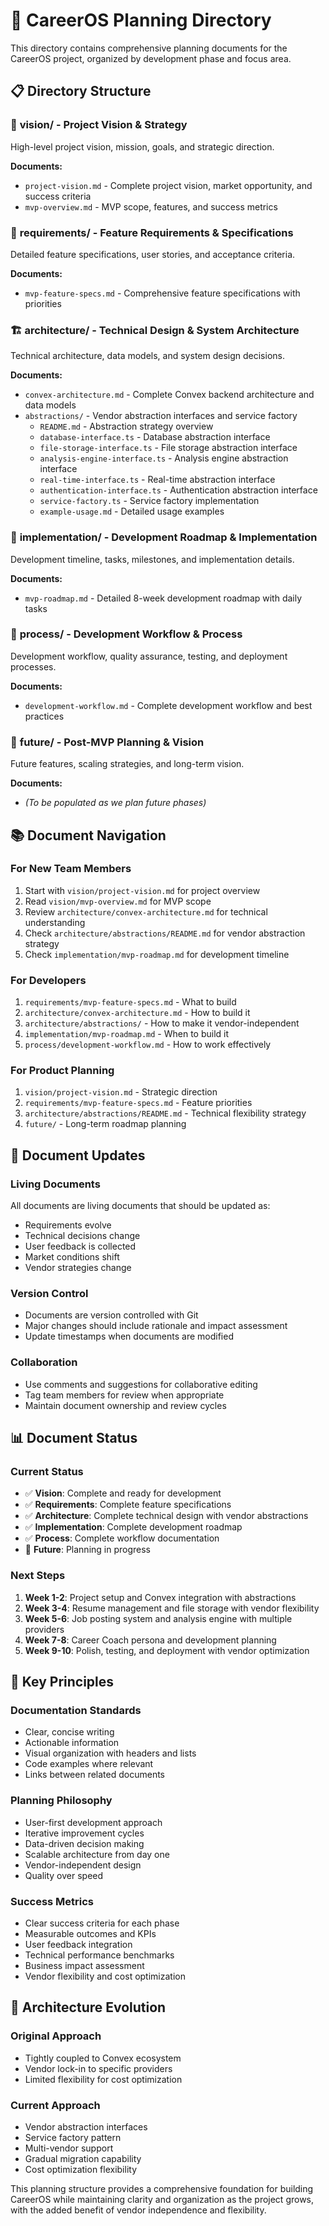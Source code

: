 # 📁 CareerOS Planning Directory

This directory contains comprehensive planning documents for the CareerOS project, organized by development phase and focus area.

## 📋 Directory Structure

### 🎯 **vision/** - Project Vision & Strategy
High-level project vision, mission, goals, and strategic direction.

**Documents:**
- `project-vision.md` - Complete project vision, market opportunity, and success criteria
- `mvp-overview.md` - MVP scope, features, and success metrics

### 📝 **requirements/** - Feature Requirements & Specifications
Detailed feature specifications, user stories, and acceptance criteria.

**Documents:**
- `mvp-feature-specs.md` - Comprehensive feature specifications with priorities

### 🏗️ **architecture/** - Technical Design & System Architecture
Technical architecture, data models, and system design decisions.

**Documents:**
- `convex-architecture.md` - Complete Convex backend architecture and data models
- `abstractions/` - Vendor abstraction interfaces and service factory
  - `README.md` - Abstraction strategy overview
  - `database-interface.ts` - Database abstraction interface
  - `file-storage-interface.ts` - File storage abstraction interface
  - `analysis-engine-interface.ts` - Analysis engine abstraction interface
  - `real-time-interface.ts` - Real-time abstraction interface
  - `authentication-interface.ts` - Authentication abstraction interface
  - `service-factory.ts` - Service factory implementation
  - `example-usage.md` - Detailed usage examples

### 🚀 **implementation/** - Development Roadmap & Implementation
Development timeline, tasks, milestones, and implementation details.

**Documents:**
- `mvp-roadmap.md` - Detailed 8-week development roadmap with daily tasks

### 🔄 **process/** - Development Workflow & Process
Development workflow, quality assurance, testing, and deployment processes.

**Documents:**
- `development-workflow.md` - Complete development workflow and best practices

### 🔮 **future/** - Post-MVP Planning & Vision
Future features, scaling strategies, and long-term vision.

**Documents:**
- *(To be populated as we plan future phases)*

## 📚 Document Navigation

### **For New Team Members**
1. Start with `vision/project-vision.md` for project overview
2. Read `vision/mvp-overview.md` for MVP scope
3. Review `architecture/convex-architecture.md` for technical understanding
4. Check `architecture/abstractions/README.md` for vendor abstraction strategy
5. Check `implementation/mvp-roadmap.md` for development timeline

### **For Developers**
1. `requirements/mvp-feature-specs.md` - What to build
2. `architecture/convex-architecture.md` - How to build it
3. `architecture/abstractions/` - How to make it vendor-independent
4. `implementation/mvp-roadmap.md` - When to build it
5. `process/development-workflow.md` - How to work effectively

### **For Product Planning**
1. `vision/project-vision.md` - Strategic direction
2. `requirements/mvp-feature-specs.md` - Feature priorities
3. `architecture/abstractions/README.md` - Technical flexibility strategy
4. `future/` - Long-term roadmap planning

## 🔄 Document Updates

### **Living Documents**
All documents are living documents that should be updated as:
- Requirements evolve
- Technical decisions change
- User feedback is collected
- Market conditions shift
- Vendor strategies change

### **Version Control**
- Documents are version controlled with Git
- Major changes should include rationale and impact assessment
- Update timestamps when documents are modified

### **Collaboration**
- Use comments and suggestions for collaborative editing
- Tag team members for review when appropriate
- Maintain document ownership and review cycles

## 📊 Document Status

### **Current Status**
- ✅ **Vision**: Complete and ready for development
- ✅ **Requirements**: Complete feature specifications
- ✅ **Architecture**: Complete technical design with vendor abstractions
- ✅ **Implementation**: Complete development roadmap
- ✅ **Process**: Complete workflow documentation
- 🔄 **Future**: Planning in progress

### **Next Steps**
1. **Week 1-2**: Project setup and Convex integration with abstractions
2. **Week 3-4**: Resume management and file storage with vendor flexibility
3. **Week 5-6**: Job posting system and analysis engine with multiple providers
4. **Week 7-8**: Career Coach persona and development planning
5. **Week 9-10**: Polish, testing, and deployment with vendor optimization

## 🎯 Key Principles

### **Documentation Standards**
- Clear, concise writing
- Actionable information
- Visual organization with headers and lists
- Code examples where relevant
- Links between related documents

### **Planning Philosophy**
- User-first development approach
- Iterative improvement cycles
- Data-driven decision making
- Scalable architecture from day one
- Vendor-independent design
- Quality over speed

### **Success Metrics**
- Clear success criteria for each phase
- Measurable outcomes and KPIs
- User feedback integration
- Technical performance benchmarks
- Business impact assessment
- Vendor flexibility and cost optimization

## 🔄 **Architecture Evolution**

### **Original Approach**
- Tightly coupled to Convex ecosystem
- Vendor lock-in to specific providers
- Limited flexibility for cost optimization

### **Current Approach**
- Vendor abstraction interfaces
- Service factory pattern
- Multi-vendor support
- Gradual migration capability
- Cost optimization flexibility

This planning structure provides a comprehensive foundation for building CareerOS while maintaining clarity and organization as the project grows, with the added benefit of vendor independence and flexibility.
